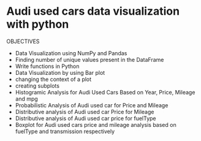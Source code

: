 # Audi used cars data visualization with python
OBJECTIVES
- Data Visualization using NumPy and Pandas
- Finding number of unique values present in the DataFrame
- Write functions in Python
- Data Visualization by using Bar plot
- changing the context of a plot
- creating subplots
- Histogramic Analysis for Audi Used Cars Based on Year, Price, Mileage and mpg
- Probabilistic Analysis of Audi used car for Price and Mileage
- Distributive analysis of Audi used car Price for Mileage
- Distributive analysis of Audi used car price for fuelType
- Boxplot for Audi used cars price and mileage analysis based on fuelType and transmission respectively
